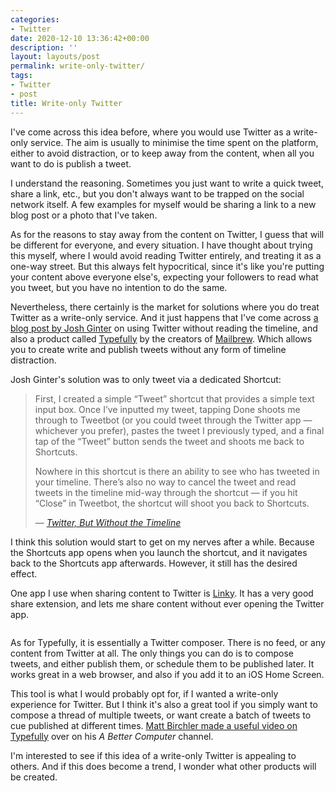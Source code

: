 ```yaml
---
categories:
- Twitter
date: 2020-12-10 13:36:42+00:00
description: ''
layout: layouts/post
permalink: write-only-twitter/
tags:
- Twitter
- post
title: Write-only Twitter
---
```


<p>I've come across this idea before, where you would use Twitter as a write-only service. The aim is usually to minimise the time spent on the platform, either to avoid distraction, or to keep away from the content, when all you want to do is publish a tweet.</p>

<p>I understand the reasoning. Sometimes you just want to write a quick tweet, share a link, etc., but you don't always want to be trapped on the social network itself. A few examples for myself would be sharing a link to a new blog post or a photo that I've taken. </p>

<p>As for the reasons to stay away from the content on Twitter, I guess that will be different for everyone, and every situation. I have thought about trying this myself, where I would avoid reading Twitter entirely, and treating it as a one-way street. But this always felt hypocritical, since it's like you're putting your content above everyone else's, expecting your followers to read what you tweet, but you have no intention to do the same.</p>

<p>Nevertheless, there certainly is the market for solutions where you do treat Twitter as a write-only service. And it just happens that I've come across <a href="https://thesweetsetup.com/twitter-but-without-the-timeline/">a blog post by Josh Ginter</a> on using Twitter without reading the timeline, and also a product called <a href="https://typefully.com/?via=chrishannah">Typefully</a> by the creators of <a href="http://mailbrew.com">Mailbrew</a>. Which allows you to create write and publish tweets without any form of timeline distraction.</p>

<p>Josh Ginter's solution was to only tweet via a dedicated Shortcut:</p>
<blockquote cite="https://thesweetsetup.com/twitter-but-without-the-timeline/">
<p>First, I created a simple “Tweet” shortcut that provides a simple text input box. Once I’ve inputted my tweet, tapping Done shoots me through to Tweetbot (or you could tweet through the Twitter app — whichever you prefer), pastes the tweet I previously typed, and a final tap of the “Tweet” button sends the tweet and shoots me back to Shortcuts.</p>
<p>Nowhere in this shortcut is there an ability to see who has tweeted in your timeline. There’s also no way to cancel the tweet and read tweets in the timeline mid-way through the shortcut — if you hit “Close” in Tweetbot, the shortcut will shoot you back to Shortcuts.</p>

<p>— <cite><a href="https://thesweetsetup.com/twitter-but-without-the-timeline/">Twitter, But Without the Timeline</a></cite></p>
</blockquote>

<p>I think this solution would start to get on my nerves after a while. Because the Shortcuts app opens when you launch the shortcut, and it navigates back to the Shortcuts app afterwards. However, it still has the desired effect.</p>

<p>One app I use when sharing content to Twitter is <a href="https://pragmaticcode.com/linky/">Linky</a>. It has a very good share extension, and lets me share content without ever opening the Twitter app.</p>


<img src="https://cdn.chrishannah.me/images/2020/12/Screenshot-2020-12-10-at-12.07.22.png" alt="" />


<p>As for Typefully, it is essentially a Twitter composer. There is no feed, or any content from Twitter at all. The only things you can do is to compose tweets, and either publish them, or schedule them to be published later. It works great in a web browser, and also if you add it to an iOS Home Screen. </p>

<p>This tool is what I would probably opt for, if I wanted a write-only experience for Twitter. But I think it's also a great tool if you simply want to compose a thread of multiple tweets, or want create a batch of tweets to cue published at different times. <a href="https://www.youtube.com/watch?v=X7Y2D6qOOQs">Matt Birchler made a useful video on Typefully</a> over on his <cite>A Better Computer</cite> channel.</p>

<p>I'm interested to see if this idea of a write-only Twitter is appealing to others. And if this does become a trend, I wonder what other products will be created.</p>
